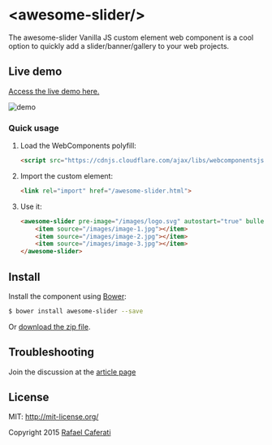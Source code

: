 &lt;awesome-slider/&gt;
=================

The awesome-slider Vanilla JS custom element web component is a cool option to quickly add a slider/banner/gallery to your web projects.

## Live demo

[Access the live demo here.](https://caferati.me/demo/awesome-slider)

![demo](http://i.imgur.com/KKN2hVG.gif)

### Quick usage

1. Load the WebComponents polyfill:

	```html
	<script src="https://cdnjs.cloudflare.com/ajax/libs/webcomponentsjs/0.7.5/webcomponents.min.js"></script>
	```
2. Import the custom element:

	```html
	<link rel="import" href="/awesome-slider.html">
	```
3. Use it:

	```html
	<awesome-slider pre-image="/images/logo.svg" autostart="true" bullets="true">
		<item source="/images/image-1.jpg"></item>
		<item source="/images/image-2.jpg"></item>
		<item source="/images/image-3.jpg"></item>
	</awesome-slider>
	```

## Install

Install the component using [Bower](http://bower.io/):

```sh
$ bower install awesome-slider --save
```
Or [download the zip file](https://github.com/rcaferati/awesome-slider/archive/master.zip).

## Troubleshooting

Join the discussion at the [article page](https://caferati.me/labs/awesome-slider)

License
-------
MIT: http://mit-license.org/

Copyright 2015 [Rafael Caferati](https://caferati.me)
